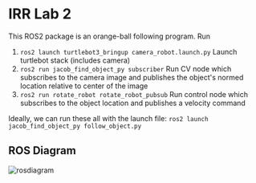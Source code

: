 # IRR Lab 2
This ROS2 package is an orange-ball following program. Run
1. `ros2 launch turtlebot3_bringup camera_robot.launch.py` Launch turtlebot stack (includes camera)
2. `ros2 run jacob_find_object_py subscriber` Run CV node which subscribes to the camera image and publishes the object's normed location relative to center of the image
3. `ros2 run rotate_robot rotate_robot_pubsub` Run control node which subscribes to the object location and publishes a velocity command

Ideally, we can run these all with the launch file:
`ros2 launch jacob_find_object_py follow_object.py`

## ROS Diagram
![rosdiagram](path/to/image.png)

